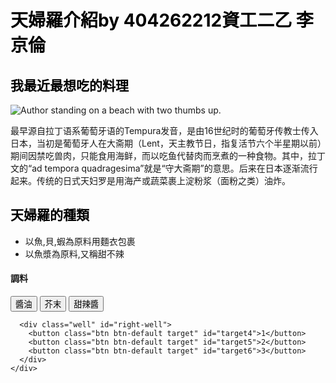 <html>
<head>

  </head>
  <body BACKGROUND="http://kabegami.org/wp-content/uploads/2013/04/YjHrXl.jpg">
<script>
  $(document).ready(function() {

    $("#left-well").css("background-color", "gray");
    $("#right-well").css("background-color", "gray");
    $("#right-well").children().css("color", "blue");
    $("#left-well").children().css("color", "blue");
    $(".target:even").addClass("animated shake");
   $("#target6").addClass("animated fadeOut");
    $("#target5").addClass("animated fadeOut");
    $("#target4").addClass("animated fadeOut");
    $("#right-well").addClass("animated fadeOut");
  $("h2").addClass("animated hinge ");
      $("p").addClass("animated shake");  
      $("img").addClass("animated shake");  
  });  
  </script>
 
<h1 style="color:black">天婦羅介紹by 404262212資工二乙 李京倫</h1>
<h2 style="color:black">我最近最想吃的料理</h2>
<img class="smaller-image" src="http://p03.sfbest.com/2012/07/%E5%A4%A9%E5%A6%87%E7%BD%97%20%E9%85%8D%E5%9B%BE%E4%BA%8C.jpg" alt="Author standing on a beach with two thumbs up. ">
<p>最早源自拉丁语系葡萄牙语的Tempura发音，是由16世纪时的葡萄牙传教士传入日本，当初是葡萄牙人在大斋期（Lent，天主教节日，指复活节六个半星期以前）期间因禁吃兽肉，只能食用海鲜，而以吃鱼代替肉而烹煮的一种食物。其中，拉丁文的“ad tempora quadragesima”就是“守大斋期”的意思。后来在日本逐渐流行起来。传统的日式天妇罗是用海产或蔬菜裹上淀粉浆（面粉之类）油炸。</p>
<h2 style="color:black">天婦羅的種類</h2>
<ul>
  <li>以魚,貝,蝦為原料用麵衣包裹</li>
  <li>以魚漿為原料,又稱甜不辣</li>
</ul>
  <div class="container-fluid">
  
  <div class="row">
    <div class="col-xs-7">
      <h4>調料</h4>
      <div class="well" id="left-well">
        <button class="btn btn-default target" id="target1">醬油</button>
        <button class="btn btn-default target" id="target2">芥末</button>
        <button class="btn btn-default target" id="target3">甜辣醬</button>
      </div>
    </div>
    <div class="col-xs-7">
    
      <div class="well" id="right-well">
        <button class="btn btn-default target" id="target4">1</button>
        <button class="btn btn-default target" id="target5">2</button>
        <button class="btn btn-default target" id="target6">3</button>
      </div>
    </div>
  </div>
</div>
</body>

</html>
